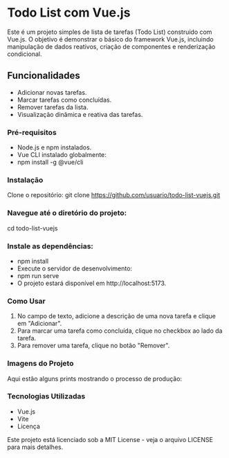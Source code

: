 
# Todo List com Vue.js
Este é um projeto simples de lista de tarefas (Todo List) construído com Vue.js. O objetivo é demonstrar o básico do framework Vue.js, incluindo manipulação de dados reativos, criação de componentes e renderização condicional.

## Funcionalidades
- Adicionar novas tarefas.
- Marcar tarefas como concluídas.
- Remover tarefas da lista.
- Visualização dinâmica e reativa das tarefas.


### Pré-requisitos
- Node.js e npm instalados.
- Vue CLI instalado globalmente:
- npm install -g @vue/cli


### Instalação
Clone o repositório:
git clone https://github.com/usuario/todo-list-vuejs.git

### Navegue até o diretório do projeto:
cd todo-list-vuejs


### Instale as dependências:
- npm install
- Execute o servidor de desenvolvimento:
- npm run serve
- O projeto estará disponível em http://localhost:5173.

### Como Usar
1. No campo de texto, adicione a descrição de uma nova tarefa e clique em "Adicionar".
2. Para marcar uma tarefa como concluída, clique no checkbox ao lado da tarefa.
3. Para remover uma tarefa, clique no botão "Remover".


### Imagens do Projeto
Aqui estão alguns prints mostrando o processo de produção:


### Tecnologias Utilizadas
- Vue.js
- Vite
- Licença


Este projeto está licenciado sob a MIT License - veja o arquivo LICENSE para mais detalhes.

